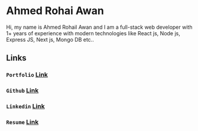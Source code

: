 # Ahmed Rohai Awan

Hi, my name is Ahmed Rohail Awan and I am a full-stack web developer with 1+ years of experience with modern technologies like React js, Node js, Express JS, Next js, Mongo DB etc.. 

## Links

### `Portfolio` [Link](https://ahmedrohailawan.netlify.app/)

### `Github` [Link](https://github.com/ahmedrohailawan)

### `Linkedin` [Link](https://www.linkedin.com/in/ahmedrohailawan/)

### `Resume` [Link](https://drive.google.com/file/d/1P__3FAAXw0SML1_BAzkMEDv24f1aS0N4/view)
